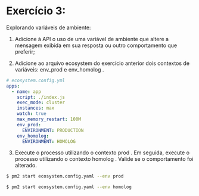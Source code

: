 # Exercício 3: 
Explorando variáveis de ambiente:

1. Adicione à API o uso de uma variável de ambiente que altere a mensagem exibida em sua resposta ou outro comportamento que preferir;

2. Adicione ao arquivo ecosystem do exercício anterior dois contextos de variáveis: env_prod e env_homolog .
```yml
# ecosystem.config.yml
apps:
  - name: app
    script: ./index.js
    exec_mode: cluster
    instances: max
    watch: true
    max_memory_restart: 100M
    env_prod:
      ENVIRONMENT: PRODUCTION
    env_homolog:
      ENVIRONMENT: HOMOLOG
```
3. Execute o processo utilizando o contexto prod . Em seguida, execute o processo utilizando o contexto homolog . Valide se o comportamento foi alterado.
```bash
$ pm2 start ecosystem.config.yaml --env prod
```
```bash
$ pm2 start ecosystem.config.yaml --env homolog
```
